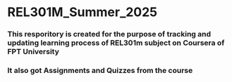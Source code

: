 # REL301M_Summer_2025
### This resporitory is created for the purpose of tracking and updating learning process of REL301m subject on Coursera of FPT University
### It also got Assignments and Quizzes from the course

